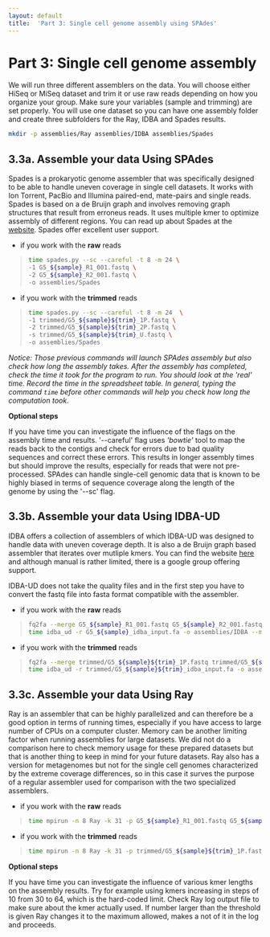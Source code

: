 ```yaml
---
layout: default
title:  'Part 3: Single cell genome assembly using SPAdes'
---
```


# Part 3: Single cell genome assembly

We will run three different assemblers on the data. You will choose either HiSeq or MiSeq dataset and trim it or use raw reads depending on how you organize your group. Make sure your variables (sample and trimming) are set properly. You will use one dataset so you can have one assembly folder and create three subfolders for the Ray, IDBA and Spades results. 

```sh
mkdir -p assemblies/Ray assemblies/IDBA assemblies/Spades
```

## 3.3a. Assemble your data Using SPAdes

Spades is a prokaryotic genome assembler that was specifically designed to be able to handle uneven coverage in single cell datasets. It works with Ion Torrent, PacBio and Illumina paired-end, mate-pairs and single reads. Spades is based on a de Bruijn graph and involves removing graph structures that result from erroneus reads. It uses multiple kmer to optimize assembly of different regions. You can read up about Spades at the [website](http://bioinf.spbau.ru/spades). Spades offer excellent user support.

* if you work with the **raw** reads  

>```sh
>time spades.py --sc --careful -t 8 -m 24 \
>-1 G5_${sample}_R1_001.fastq \
>-2 G5_${sample}_R2_001.fastq \
>-o assemblies/Spades
>```

* if you work with the **trimmed** reads  

>```sh
>time spades.py --sc --careful -t 8 -m 24  \
>-1 trimmed/G5_${sample}${trim}_1P.fastq \
>-2 trimmed/G5_${sample}${trim}_2P.fastq \
>-s trimmed/G5_${sample}${trim}_U.fastq \
>-o assemblies/Spades
>```


*Notice: Those previous commands will launch SPAdes assembly but also check how long the assembly takes. After the assembly has completed, check the time it took for the program to run. You should look at the 'real' time. 
Record the time in the spreadsheet table.
In general, typing the command ```time``` before other commands will help you check how long the computation took.*

**Optional steps** 

If you have time you can investigate the influence of the flags on the assembly time and results. '--careful' flag uses *'bowtie'* tool to map the reads back to the contigs and check for errors due to bad quality sequences and correct these errors. This results in longer assembly times but should improve the results, especially for reads that were not pre-processed. SPAdes can handle single-cell genomic data that is known to be highly biased in terms of sequence coverage along the length of the genome by using the '--sc' flag.


## 3.3b. Assemble your data Using IDBA-UD

IDBA offers a collection of assemblers of which IDBA-UD was designed to handle data with uneven coverage depth. It is also a de Bruijn graph based assembler that iterates over mutliple kmers. You can find the website [here](http://i.cs.hku.hk/~alse/hkubrg/projects/idba_ud/) and although manual is rather limited, there is a google group offering support. 

IDBA-UD does not take the quality files and in the first step you have to convert the fastq file into fasta format compatible with the assembler.

* if you work with the **raw** reads

>```sh
>fq2fa --merge G5_${sample}_R1_001.fastq G5_${sample}_R2_001.fastq G5_${sample}_idba_input.fa
>time idba_ud -r G5_${sample}_idba_input.fa -o assemblies/IDBA --maxk 124
>```

* if you work with the **trimmed** reads

>```sh
>fq2fa --merge trimmed/G5_${sample}${trim}_1P.fastq trimmed/G5_${sample}${trim}_2P.fastq trimmed/G5_${sample}${trim}_idba_input.fa
>time idba_ud -r trimmed/G5_${sample}${trim}_idba_input.fa -o assemblies/IDBA --maxk 124 
>```

## 3.3c. Assemble your data Using Ray

Ray is an assembler that can be highly parallelized and can therefore be a good option in terms of running times, especially if you have access to large number of CPUs on a computer cluster. Memory can be another limiting factor when running assemblies for large datasets. We did not do a comparison here to check memory usage for these prepared datasets but that is another thing to keep in mind for your future datasets. Ray also has a version for metagenomes but not for the single cell genomes characterized by the extreme coverage differences, so in this case it surves the purpose of a regular assembler used for comparison with the two specialized assemblers.

* if you work with the **raw** reads

>```sh
>time mpirun -n 8 Ray -k 31 -p G5_${sample}_R1_001.fastq G5_${sample}_R2_001.fastq -o assemblies/Ray &> assemblies/ray.log 
>```

* if you work with the **trimmed** reads

>```sh
>time mpirun -n 8 Ray -k 31 -p trimmed/G5_${sample}${trim}_1P.fastq trimmed/G5_${sample}${trim}_2P.fastq -o assemblies/Ray &> assemblies/ray.log 
>```


**Optional steps** 

If you have time you can investigate the influence of various kmer lengths on the assembly results. Try for example using kmers increasing in steps of 10 from 30 to 64, which is the hard-coded limit. Check Ray log output file to make sure about the kmer actually used. If number larger than the threshold is given Ray changes it to the maximum allowed, makes a not of it in the log and proceeds. 




